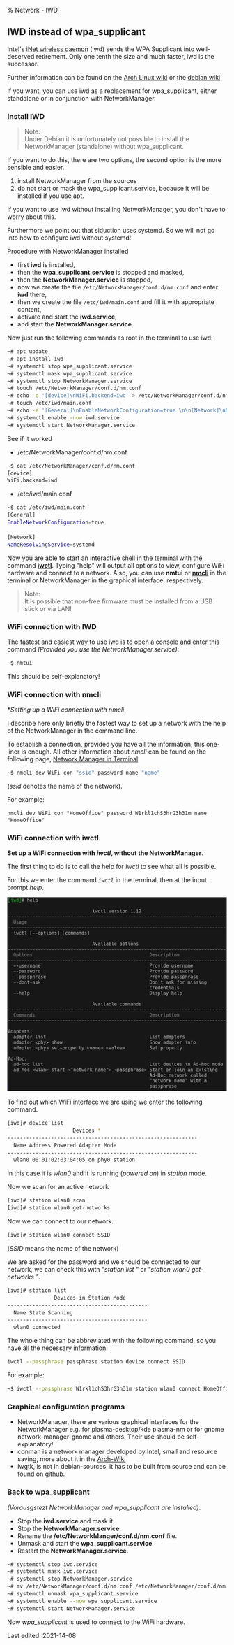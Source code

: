 % Network - IWD

## IWD instead of wpa_supplicant

Intel's [iNet wireless daemon](https://iwd.wiki.kernel.org/) (iwd) sends the WPA Supplicant into well-deserved retirement. Only one tenth the size and much faster, iwd is the successor. 

Further information can be found on the [Arch Linux wiki](https://wiki.archlinux.org/index.php/Iwd) or the [debian wiki](https://wiki.debian.org/NetworkManager/iwd). 

If you want, you can use iwd as a replacement for wpa_supplicant, either standalone or in conjunction with NetworkManager. 

### Install IWD

> Note:  
> Under Debian it is unfortunately not possible to install the NetworkManager (standalone) without wpa_supplicant.
 
If you want to do this, there are two options, the second option is the more sensible and easier.

1. install NetworkManager from the sources
2. do not start or mask the wpa_supplicant.service, because it will be installed if you use apt.

If you want to use iwd without installing NetworkManager, you don't have to worry about this.
    
Furthermore we point out that siduction uses systemd. So we will not go into how to configure iwd without systemd!

Procedure with NetworkManager installed

+ first **iwd** is installed, 
+ then the **wpa_supplicant.service** is stopped and masked,
+ then the **NetworkManager.service** is stopped,
+ now we create the file `/etc/NetworkManager/conf.d/nm.conf` and enter **iwd** there, 
+ then we create the file `/etc/iwd/main.conf` and fill it with appropriate content, 
+ activate and start the **iwd.service**, 
+ and start the **NetworkManager.service**.

Now just run the following commands as root in the terminal to use iwd:

~~~sh
~# apt update
~# apt install iwd
~# systemctl stop wpa_supplicant.service
~# systemctl mask wpa_supplicant.service
~# systemctl stop NetworkManager.service
~# touch /etc/NetworkManager/conf.d/nm.conf
~# echo -e '[device]\nWiFi.backend=iwd' > /etc/NetworkManager/conf.d/nm.conf
~# touch /etc/iwd/main.conf
~# echo -e '[General]\nEnableNetworkConfiguration=true \n\n[Network]\nNameResolvingService=systemd' > /etc/iwd/main.conf
~# systemctl enable -now iwd.service
~# systemctl start NetworkManager.service
~~~

See if it worked

+ /etc/NetworkManager/conf.d/nm.conf

~~~sh
~$ cat /etc/NetworkManager/conf.d/nm.conf
[device]
WiFi.backend=iwd
~~~

+ /etc/iwd/main.conf

~~~sh
~$ cat /etc/iwd/main.conf
[General]
EnableNetworkConfiguration=true

[Network]
NameResolvingService=systemd
~~~

Now you are able to start an interactive shell in the terminal with the command [**iwctl**](#wifi-connection-with-iwctl). Typing "help" will output all options to view, configure WiFi hardware and connect to a network. Also, you can use **nmtui** or [**nmcli**](#wifi-connection-with-nmcli) in the terminal or NetworkManager in the graphical interface, respectively.

> Note:  
> It is possible that non-free firmware must be installed from a USB stick or via LAN!

### WiFi connection with IWD

The fastest and easiest way to use iwd is to open a console and enter this command *(Provided you use the NetworkManager.service)*:

~~~sh
~$ nmtui
~~~

This should be self-explanatory!

### WiFi connection with nmcli

**Setting up a WiFi connection with *nmcli**.

I describe here only briefly the fastest way to set up a network with the help of the NetworkManager in the command line.

To establish a connection, provided you have all the information, this one-liner is enough. All other information about *nmcli* can be found on the following page, [Network Manager in Terminal](0501-inet-nm-cli_en.md#network-manager-command-line-tool)

~~~sh
~$ nmcli dev WiFi con "ssid" password name "name"
~~~

(*ssid* denotes the name of the network).

For example:

~~~
nmcli dev WiFi con "HomeOffice" password W1rkl1chS3hrG3h31m name "HomeOffice"
~~~

### WiFi connection with iwctl

**Set up a WiFi connection with *iwctl*, without the NetworkManager**.

The first thing to do is to call the help for *iwctl* to see what all is possible.

For this we enter the command *`iwctl`* in the terminal, then at the input prompt *help*.

 ![iwctl help](./images/iwd/iwctl-help.png)

To find out which WiFi interface we are using we enter the following command.

~~~sh
[iwd]# device list
                     Devices *
-------------------------------------------------------------
  Name Address Powered Adapter Mode
-------------------------------------------------------------
  wlan0 00:01:02:03:04:05 on phy0 station
~~~

In this case it is *wlan0* and it is running (*powered on*) in *station* mode.

Now we scan for an active network

~~~sh
[iwd]# station wlan0 scan
[iwd]# station wlan0 get-networks
~~~

Now we can connect to our network.

~~~sh
[iwd]# station wlan0 connect SSID
~~~

(*SSID* means the name of the network)

We are asked for the password and we should be connected to our network, we can check this with *"station list "* or *"station wlan0 get-networks "*.

~~~sh
[iwd]# station list
               Devices in Station Mode
---------------------------------------------
  Name State Scanning
---------------------------------------------
  wlan0 connected
~~~

The whole thing can be abbreviated with the following command, so you have all the necessary information!

~~~sh
iwctl --passphrase passphrase station device connect SSID
~~~

For example:

~~~sh
~$ iwctl --passphrase W1rkl1chS3hrG3h31m station wlan0 connect HomeOffice

~~~

### Graphical configuration programs

+ NetworkManager, there are various graphical interfaces for the NetworkManager e.g. for plasma-desktop/kde plasma-nm or for gnome network-manager-gnome and others. Their use should be self-explanatory!
+ conman is a network manager developed by Intel, small and resource saving, more about it in the [Arch-Wiki](https://wiki.archlinux.org/index.php/ConnMan)
+ iwgtk, is not in debian-sources, it has to be built from source and can be found on [github](https://github.com/J-Lentz/iwgtk).

### Back to wpa_supplicant

*(Vorausgstezt NetworkManager and wpa_supplicant are installed)*.

+ Stop the **iwd.service** and mask it.
+ Stop the **NetworkManager.service**.
+ Rename the **/etc/NetworkManger/conf.d/nm.conf** file.
+ Unmask and start the **wpa_supplicant.service**.
+ Restart the **NetworkManager.service**.

~~~sh
~# systemctl stop iwd.service
~# systemctl mask iwd.service
~# systemctl stop NetworkManager.service
~# mv /etc/NetworkManager/conf.d/nm.conf /etc/NetworkManager/conf.d/nm.conf~
~# systemctl unmask wpa_supplicant.service
~# systemctl enable --now wpa_supplicant.service
~# systemctl start NetworkManager.service
~~~

Now *wpa_supplicant* is used to connect to the WiFi hardware.

<div id="rev">Last edited: 2021-14-08</div>
